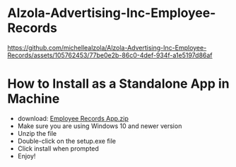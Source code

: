 # Alzola-Advertising-Inc-Employee-Records

https://github.com/michellealzola/Alzola-Advertising-Inc-Employee-Records/assets/105762453/77be0e2b-86c0-4def-934f-a1e5197d86af


# How to Install as a Standalone App in Machine
- download: 
[Employee Records App.zip](https://github.com/michellealzola/Alzola-Advertising-Inc-Employee-Records/files/11452579/Employee.Records.App.zip)
- Make sure you are using Windows 10 and newer version
- Unzip the file
- Double-click on the setup.exe file
- Click install when prompted
- Enjoy!

